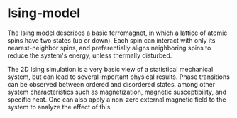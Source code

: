 # Ising-model

The Ising model describes a basic ferromagnet, in which a lattice of atomic spins have two states (up or down). Each spin can interact with only its nearest-neighbor spins, and preferentially aligns neighboring spins to reduce the system's energy, unless thermally disturbed. 

The 2D Ising simulation is a very basic view of a statistical mechanical system, but can lead to several important physical results. Phase transitions can be observed between ordered and disordered states, among other system characteristics such as magnetization, magnetic susceptibility, and specific heat. One can also apply a non-zero external magnetic field to the system to analyze the effect of this.
